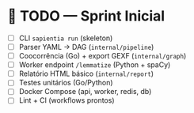 # 🚀 TODO — Sprint Inicial

- [ ] CLI `sapientia run` (skeleton)
- [ ] Parser YAML → DAG (`internal/pipeline`)
- [ ] Coocorrência (Go) + export GEXF (`internal/graph`)
- [ ] Worker endpoint `/lemmatize` (Python + spaCy)
- [ ] Relatório HTML básico (`internal/report`)
- [ ] Testes unitários (Go/Python)
- [ ] Docker Compose (api, worker, redis, db)
- [ ] Lint + CI (workflows prontos)
